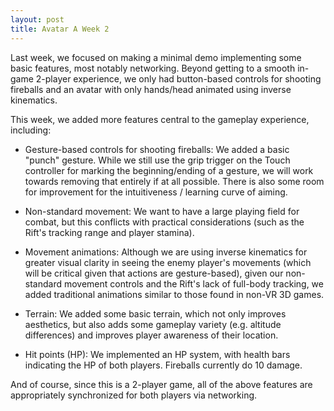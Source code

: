 ```yaml
---
layout: post
title: Avatar A Week 2
---
```


Last week, we focused on making a minimal demo implementing some basic features, most notably networking. Beyond getting to a smooth in-game 2-player experience, we only had button-based controls for shooting fireballs and an avatar with only hands/head animated using inverse kinematics.

This week, we added more features central to the gameplay experience, including:

- Gesture-based controls for shooting fireballs: We added a basic "punch" gesture. While we still use the grip trigger on the Touch controller for marking the beginning/ending of a gesture, we will work towards removing that entirely if at all possible. There is also some room for improvement for the intuitiveness / learning curve of aiming.

- Non-standard movement: We want to have a large playing field for combat, but this conflicts with practical considerations (such as the Rift's tracking range and player stamina).

- Movement animations: Although we are using inverse kinematics for greater visual clarity in seeing the enemy player's movements (which will be critical given that actions are gesture-based), given our non-standard movement controls and the Rift's lack of full-body tracking, we added traditional animations similar to those found in non-VR 3D games.

- Terrain: We added some basic terrain, which not only improves aesthetics, but also adds some gameplay variety (e.g. altitude differences) and improves player awareness of their location.

- Hit points (HP): We implemented an HP system, with health bars indicating the HP of both players. Fireballs currently do 10 damage.

And of course, since this is a 2-player game, all of the above features are appropriately synchronized for both players via networking.
